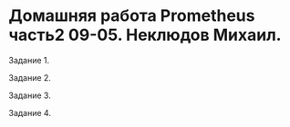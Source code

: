 # Домашняя работа Prometheus часть2 09-05. Неклюдов Михаил.

Задание 1.



Задание 2.



Задание 3.



Задание 4.

